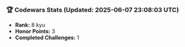 ### 🏆 Codewars Stats (Updated: 2025-06-07 23:08:03 UTC)

- **Rank:** 8 kyu
- **Honor Points:** 3
- **Completed Challenges:** 1

